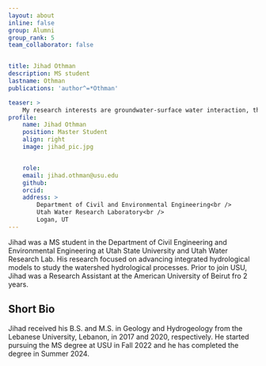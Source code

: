 ```yaml
---
layout: about
inline: false
group: Alumni
group_rank: 5
team_collaborator: false


title: Jihad Othman
description: MS student
lastname: Othman
publications: 'author^=*Othman'

teaser: >
    My research interests are groundwater-surface water interaction, the application of integrated hydrological models to study the impact of climate, land use, and landcover change on watershed hydrological and biogeochemical precesses.
profile:
    name: Jihad Othman
    position: Master Student 
    align: right
    image: jihad_pic.jpg


    role: 
    email: jihad.othman@usu.edu
    github: 
    orcid: 
    address: >
        Department of Civil and Environmental Engineering<br />
        Utah Water Research Laboratory<br />
        Logan, UT
---
```


Jihad was a MS student in the Department of Civil Engineering and Environmental Engineering at Utah State University and Utah Water Research Lab. His research focused on advancing integrated hydrological models to study the watershed hydrological processes. Prior to join USU, Jihad was a Research Assistant at the American University of Beirut fro 2 years. 

## Short Bio

Jihad received his B.S. and M.S. in Geology and Hydrogeology from the Lebanese University, Lebanon, in 2017 and 2020, respectively. He started pursuing the MS degree at USU in Fall 2022 and he has completed the degree in Summer 2024. 

